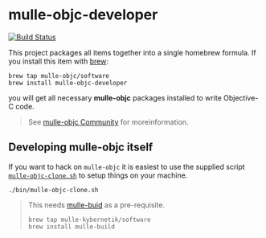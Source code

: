 # mulle-objc-developer

[![Build Status](https://travis-ci.org/mulle-objc/mulle-objc-developer.svg)](https://travis-ci.org/mulle-objc/mulle-objc-developer)


This project packages all items together into a single homebrew formula. If you install this item with [brew](//brew.sh):

```
brew tap mulle-objc/software
brew install mulle-objc-developer
```

you will get all necessary **mulle-objc** packages installed to write Objective-C code.

> See [mulle-objc Community](//mulle-objc.github.io) for moreinformation.


## Developing mulle-objc itself

If you want to hack on `mulle-objc` it is easiest to use the supplied
script  [`mulle-objc-clone.sh`](mulle-objc-clone.sh) to setup things on
your machine.

```
./bin/mulle-objc-clone.sh
```

>This needs [mulle-buid](//mulle-nat/mulle-build) as a  pre-requisite.
>
> ```
> brew tap mulle-kybernetik/software
> brew install mulle-build
> ```

